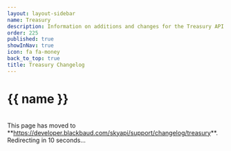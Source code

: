 ```yaml
---
layout: layout-sidebar
name: Treasury
description: Information on additions and changes for the Treasury API.
order: 225
published: true
showInNav: true
icon: fa fa-money
back_to_top: true
title: Treasury Changelog
---
```


# {{ name }}

<br />
<bb-alert bb-alert-type="warning">This page has moved to **<a href="https://developer.blackbaud.com/skyapi/support/changelog/treasury">https://developer.blackbaud.com/skyapi/support/changelog/treasury</a>**. Redirecting in 10 seconds...
</bb-alert>
<br /> <br />

<script> var timer = setTimeout(function() { window.location='https://developer.blackbaud.com/skyapi/support/changelog/treasury' }, 10000); </script>
